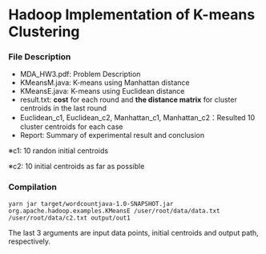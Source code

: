 # Hadoop Implementation of K-means Clustering

### File Description

  * MDA_HW3.pdf: Problem Description
  * KMeansM.java: K-means using Manhattan distance
  * KMeansE.java: K-means using Euclidean distance
  * result.txt: **cost** for each round and **the distance matrix** for cluster centroids in the last round
  * Euclidean_c1, Euclidean_c2, Manhattan_c1, Manhattan_c2：Resulted 10 cluster centroids for each case
  * Report: Summary of experimental result and conclusion
  
※c1: 10 randon initial centroids

※c2: 10 initial centroids as far as possible

### Compilation
  ```shell
  yarn jar target/wordcountjava-1.0-SNAPSHOT.jar org.apache.hadoop.examples.KMeansE /user/root/data/data.txt /user/root/data/c2.txt output/out1
  ```
The last 3 arguments are input data points, initial centroids and output path, respectively.
